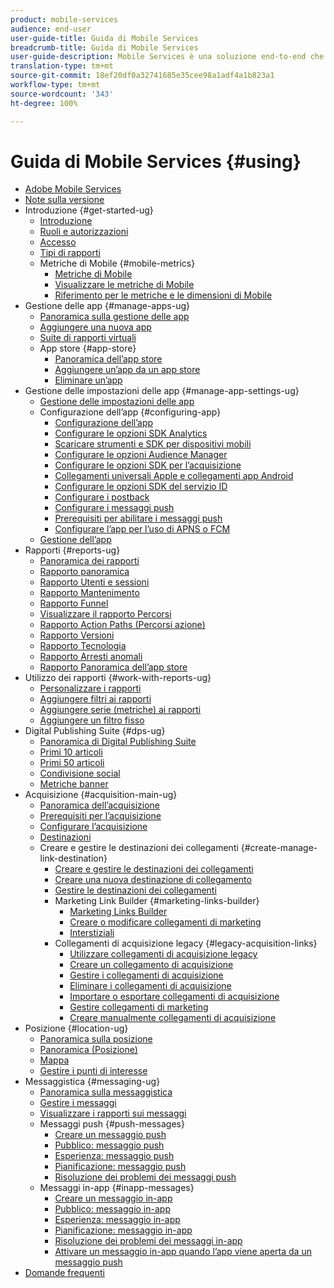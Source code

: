 ```yaml
---
product: mobile-services
audience: end-user
user-guide-title: Guida di Mobile Services
breadcrumb-title: Guida di Mobile Services
user-guide-description: Mobile Services è una soluzione end-to-end che consente di acquisire e coinvolgere gli utenti delle app mobili e di ottimizzarne le esperienze.
translation-type: tm+mt
source-git-commit: 18ef20df0a32741685e35cee98a1adf4a1b823a1
workflow-type: tm+mt
source-wordcount: '343'
ht-degree: 100%

---
```



# Guida di Mobile Services {#using}

+ [Adobe Mobile Services](home.md)
+ [Note sulla versione](whatsnew.md)
+ Introduzione {#get-started-ug}
   + [Introduzione](gs/gs.md)
   + [Ruoli e autorizzazioni](gs/c-mob-roles-and-permissions.md)
   + [Accesso](gs/gs-signin.md)
   + [Tipi di rapporti](gs/reports-types.md)
   + Metriche di Mobile {#mobile-metrics}
      + [Metriche di Mobile](gs/metrics/metrics.md)
      + [Visualizzare le metriche di Mobile](gs/metrics/overview.md)
      + [Riferimento per le metriche e le dimensioni di Mobile](gs/metrics/metrics-reference.md)
+ Gestione delle app {#manage-apps-ug}
   + [Panoramica sulla gestione delle app](manage-apps/manage-apps.md)
   + [Aggiungere una nuova app](manage-apps/t-new-app.md)
   + [Suite di rapporti virtuali](manage-apps/c-mob-vrs.md)
   + App store {#app-store}
      + [Panoramica dell’app store](manage-apps/c-app-store/c-app-store.md)
      + [Aggiungere un’app da un app store](manage-apps/c-app-store/t-app-store-app.md)
      + [Eliminare un’app](manage-apps/t-delete-apps.md)
+ Gestione delle impostazioni delle app {#manage-app-settings-ug}
   + [Gestione delle impostazioni delle app](c-manage-app-settings/c-manage-app-settings.md)
   + Configurazione dell’app {#configuring-app}
      + [Configurazione dell’app](c-manage-app-settings/c-mob-confg-app/c-mob-confg-app.md)
      + [Configurare le opzioni SDK Analytics](c-manage-app-settings/c-mob-confg-app/t-config-analytics/t-config-analytics.md)
      + [Scaricare strumenti e SDK per dispositivi mobili](c-manage-app-settings/c-mob-confg-app/t-config-analytics/download-sdk.md)
      + [Configurare le opzioni Audience Manager](c-manage-app-settings/c-mob-confg-app/t-config-aam.md)
      + [Configurare le opzioni SDK per l’acquisizione](c-manage-app-settings/c-mob-confg-app/t-config-acquisition.md)
      + [Collegamenti universali Apple e collegamenti app Android](c-manage-app-settings/c-mob-confg-app/c-universal-app-links.md)
      + [Configurare le opzioni SDK del servizio ID](c-manage-app-settings/c-mob-confg-app/t-config-visitor.md)
      + [Configurare i postback](c-manage-app-settings/c-mob-confg-app/signals.md)
      + [Configurare i messaggi push](c-manage-app-settings/c-mob-confg-app/configure-push-messaging/configure-push-messaging.md)
      + [Prerequisiti per abilitare i messaggi push](c-manage-app-settings/c-mob-confg-app/configure-push-messaging/prerequisites-push-messaging.md)
      + [Configurare l’app per l’uso di APNS o FCM](c-manage-app-settings/c-mob-confg-app/configure-push-messaging/configure-app-apns-gcm.md)
   + [Gestione dell’app](c-manage-app-settings/c-mob-manage-app.md)
+ Rapporti {#reports-ug}
   + [Panoramica dei rapporti](usage/usage.md)
   + [Rapporto panoramica](usage/usage-overview.md)
   + [Rapporto Utenti e sessioni](usage/users-sessions.md)
   + [Rapporto Mantenimento](usage/reports-retention.md)
   + [Rapporto Funnel](usage/reports-funnel.md)
   + [Visualizzare il rapporto Percorsi](usage/reports-view-paths.md)
   + [Rapporto Action Paths (Percorsi azione)](usage/reports-action-paths.md)
   + [Rapporto Versioni](usage/c-reports-versions.md)
   + [Rapporto Tecnologia](usage/reports-technology.md)
   + [Rapporto Arresti anomali](usage/c-crashes.md)
   + [Rapporto Panoramica dell’app store](usage/c-app-store-store-performance.md)
+ Utilizzo dei rapporti {#work-with-reports-ug}
   + [Personalizzare i rapporti](usage/reports-customize/reports-customize.md)
   + [Aggiungere filtri ai rapporti](usage/reports-customize/t-reports-customize.md)
   + [Aggiungere serie (metriche) ai rapporti](usage/reports-customize/t-reports-series.md)
   + [Aggiungere un filtro fisso](usage/reports-customize/t-sticky-filter.md)
+ Digital Publishing Suite {#dps-ug}
   + [Panoramica di Digital Publishing Suite](dps/dps.md)
   + [Primi 10 articoli](dps/dps-top-ten-articles.md)
   + [Primi 50 articoli](dps/dps-top-50-articles.md)
   + [Condivisione social](dps/dps-social-sharing.md)
   + [Metriche banner](dps/dps-banner-metrics.md)
+ Acquisizione {#acquisition-main-ug}
   + [Panoramica dell’acquisizione](acquisition-main/acquisition-main.md)
   + [Prerequisiti per l’acquisizione](acquisition-main/c-acquisition-prerequisites.md)
   + [Configurare l’acquisizione](acquisition-main/t-enable-acquisition.md)
   + [Destinazioni](acquisition-main/c-create-destinations.md)
   + Creare e gestire le destinazioni dei collegamenti {#create-manage-link-destination}
      + [Creare e gestire le destinazioni dei collegamenti](acquisition-main/c-manage-link-destinations/c-manage-link-destinations.md)
      + [Creare una nuova destinazione di collegamento](acquisition-main/c-manage-link-destinations/t-create-new-app-deep-link-destination.md)
      + [Gestire le destinazioni dei collegamenti](acquisition-main/c-manage-link-destinations/t-archive-unarchive-link-destinations.md)
      + Marketing Link Builder {#marketing-links-builder}
         + [Marketing Links Builder](acquisition-main/c-marketing-links-builder/c-marketing-links-builder.md)
         + [Creare o modificare collegamenti di marketing](acquisition-main/c-marketing-links-builder/t-create-edit-adobe-links/t-create-edit-adobe-links.md)
         + [Interstiziali](acquisition-main/c-marketing-links-builder/t-create-edit-adobe-links/t-interstitials.md)
      + Collegamenti di acquisizione legacy {#legacy-acquisition-links}
         + [Utilizzare collegamenti di acquisizione legacy](acquisition-main/c-marketing-links-builder/t-create-edit-adobe-links/c-use-legacy-acquisition-links/c-use-legacy-acquisition-links.md)
         + [Creare un collegamento di acquisizione](acquisition-main/c-marketing-links-builder/t-create-edit-adobe-links/c-use-legacy-acquisition-links/t-acquisition-link.md)
         + [Gestire i collegamenti di acquisizione](acquisition-main/c-marketing-links-builder/t-create-edit-adobe-links/c-use-legacy-acquisition-links/c-manage-acquisition-links/c-manage-acquisition-links.md)
         + [Eliminare i collegamenti di acquisizione](acquisition-main/c-marketing-links-builder/t-create-edit-adobe-links/c-use-legacy-acquisition-links/c-manage-acquisition-links/t-acquisition-del.md)
         + [Importare o esportare collegamenti di acquisizione](acquisition-main/c-marketing-links-builder/t-create-edit-adobe-links/c-use-legacy-acquisition-links/c-manage-acquisition-links/t-acquisition-import.md)
         + [Gestire collegamenti di marketing](acquisition-main/c-marketing-links-builder/c-manage-adobe-links.md)
         + [Creare manualmente collegamenti di acquisizione](acquisition-main/c-marketing-links-builder/acquisition-link-manual.md)
+ Posizione {#location-ug}
   + [Panoramica sulla posizione](location/location-overview.md)
   + [Panoramica (Posizione)](location/c-location-overview.md)
   + [Mappa](location/c-map-points.md)
   + [Gestire i punti di interesse](location/t-manage-points.md)
+ Messaggistica {#messaging-ug}
   + [Panoramica sulla messaggistica](in-app-messaging/in-app-messaging.md)
   + [Gestire i messaggi](in-app-messaging/messages-manage/messages-manage.md)
   + [Visualizzare i rapporti sui messaggi](in-app-messaging/messages-manage/view-message-reports.md)
   + Messaggi push {#push-messages}
      + [Creare un messaggio push](in-app-messaging/t-create-push-message/t-create-push-message.md)
      + [Pubblico: messaggio push](in-app-messaging/t-create-push-message/c-audience-push-message.md)
      + [Esperienza: messaggio push](in-app-messaging/t-create-push-message/c-experience-push-message.md)
      + [Pianificazione: messaggio push](in-app-messaging/t-create-push-message/c-schedule-push-message.md)
      + [Risoluzione dei problemi dei messaggi push](in-app-messaging/t-create-push-message/c-troubleshooting-push-messaging.md)
   + Messaggi in-app {#inapp-messages}
      + [Creare un messaggio in-app](in-app-messaging/t-in-app-message/t-in-app-message.md)
      + [Pubblico: messaggio in-app](in-app-messaging/t-in-app-message/c-audience-in-app-message.md)
      + [Esperienza: messaggio in-app](in-app-messaging/t-in-app-message/c-experience-in-app-message.md)
      + [Pianificazione: messaggio in-app](in-app-messaging/t-in-app-message/c-schedule-in-app-message.md)
      + [Risoluzione dei problemi dei messaggi in-app](in-app-messaging/t-in-app-message/in-apps-ts.md)
      + [Attivare un messaggio in-app quando l’app viene aperta da un messaggio push](in-app-messaging/t-mob-trig-in-app-open-app-from-push.md)
+ [Domande frequenti](faq-mobile.md)